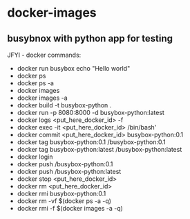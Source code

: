 # docker-images

## busybnox with python app for testing
JFYI - docker commands:
- docker run busybox echo "Hello world"
- docker ps
- docker ps -a 
- docker images
- docker images -a 
- docker build -t busybox-python .
- docker run -p 8080:8000 -d busybox-python:latest
- docker logs <put_here_docker_id> -f
- docker exec -it <put_here_docker_id> /bin/bash'
- docker commit <put_here_docker_id> busybox-python:0.1
- docker tag busybox-python:0.1 <dockerhub-name>/busybox-python:0.1
- docker tag busybox-python:latest <dockerhub-name>/busybox-python:latest
- docker login
- docker push <dockerhub-name>/busybox-python:0.1
- docker push <dockerhub-name>/busybox-python:latest
- docker stop <put_here_docker_id>
- docker rm <put_here_docker_id>
- docker rmi busybox-python:0.1
- docker rm -vf $(docker ps -a -q)
- docker rmi -f $(docker images -a -q)